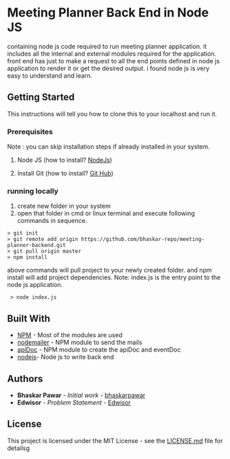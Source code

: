 # Meeting Planner Back End in Node JS
containing node js code required to run meeting planner application. it includes all the internal and external modules required for the application.
front end has just to make a request to all the end points defined in node js application to render it or get the desired output.
i found node js is very easy to understand and learn.

## Getting Started
This instructions will tell you how to clone this to your localhost and run it.

### Prerequisites
 Note : you can skip installation steps if already installed in your system.
  1. Node JS (how to install? <a href="https://nodejs.org/en/download/">NodeJs</a>)
  
  2. Install Git (how to install? <a href="https://git-scm.com/downloads">Git Hub</a>)
  
### running locally
 
 1. create new folder in your system
 2. open that folder in cmd or linux terminal and execute following commands in sequence.
 
 ```
 > git init
 > git remote add origin https://github.com/bhaskar-repo/meeting-planner-backend.git
 > git pull origin master
 > npm install
 ```
 above commands will pull project to your newly created folder. and npm install will add project dependencies.
 Note: index.js is the entry point to the node js application.
```
 > node index.js
```

## Built With

* [NPM](https://www.npmjs.com/) - Most of the modules are used
* [nodemailer](https://nodemailer.com/about/) - NPM module to send the mails
* [apiDoc](http://apidocjs.com/) - NPM module to create the apiDoc and eventDoc
* [nodejs](https://nodejs.org)- Node js to write back end

## Authors

* **Bhaskar Pawar** - *Initial work* - [bhaskarpawar](https://github.com/bhaskar-repo)
* **Edwisor** - *Problem Statement* - [Edwisor](https://www.edwisor.com)

## License

This project is licensed under the MIT License - see the [LICENSE.md](LICENSE.md) file for detailsg
